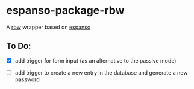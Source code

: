 # espanso-package-rbw
A [rbw](https://github.com/doy/rbw) wrapper based on [espanso](https://espanso.org/)

## To Do:
- [x] add trigger for form input (as an alternative to the passive mode)
- [ ] add trigger to create a new entry in the database and generate a new password

